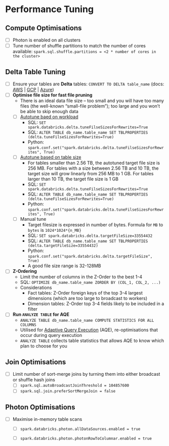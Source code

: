 # Performance Tuning

## Compute Optimisations
- [ ] Photon is enabled on all clusters
- [ ] Tune number of shuffle partitions to match the number of cores available: `spark.sql.shuffle.partitions = <2 * number of cores in the cluster>`

## Delta Table Tuning
- [ ] Ensure your tables are **Delta** tables: `CONVERT TO DELTA table_name` (docs: [AWS](https://docs.databricks.com/delta/porting.html#convert-to-delta-table) | [GCP](https://docs.gcp.databricks.com/delta/porting.html#convert-to-delta-table) | [Azure](https://docs.microsoft.com/en-gb/azure/databricks/delta/porting#convert-to-delta-table))
- [ ] **Optimise file size for fast file pruning**
    - There is an ideal data file size – too small and you will have too many files (the well-known “small-file problem”); too large and you won’t be able to skip enough data
    - [ ] [Autotune baed on workload](https://docs.databricks.com/delta/optimizations/file-mgmt.html#autotune-based-on-workload)
        - SQL: `SET spark.databricks.delta.tuneFilseSizesForRewrites=True`
        - SQL: `ALTER TABLE db_name.table_name SET TBLPROPERTIES (delta.tuneFilseSizesForRewrites=True)`
        - Python: `spark.conf.set("spark.databricks.delta.tuneFilseSizesForRewrites", True)`
    - [ ] [Autotune based on table size](https://docs.databricks.com/delta/optimizations/file-mgmt.html#autotune-based-on-table-size)
        - For tables smaller than 2.56 TB, the autotuned target file size is 256 MB. For tables with a size between 2.56 TB and 10 TB, the target size will grow linearly from 256 MB to 1 GB. For tables larger than 10 TB, the target file size is 1 GB
        - SQL: `SET spark.databricks.delta.tuneFilseSizesForRewrites=True`
        - SQL: `ALTER TABLE db_name.table_name SET TBLPROPERTIES (delta.tuneFilseSizesForRewrites=True)`
        - Python: `spark.conf.set("spark.databricks.delta.tuneFilseSizesForRewrites", True)`
    - [ ] Manual tune
        - Target filesize is expressed in number of bytes. Formula for `MB` to `bytes` is `1024*1024*{n_MB}`
        - SQL: `SET spark.databricks.delta.targetFileSize=33554432`
        - SQL: `ALTER TABLE db_name.table_name SET TBLPROPERTIES (delta.targetFileSize=33554432)`
        - Python: `spark.conf.set("spark.databricks.delta.targetFileSize", True)`
        - A good file size range is 32-128MB
- [ ] **Z-Ordering**
    - Limit the number of columns in the Z-Order to the best 1-4
    - SQL: `OPTIMIZE db_name.table_name ZORDER BY (COL_1, COL_2, ...)`
    - Considerations
        - Fact tables: Z-Order foreign keys of the top 3-4 largest dimensions (which are too large to broadcast to workers)
        - Dimension tables: Z-Order top 3-4 fields likely to be included in a filter
- [ ] **Run `ANALYZE TABLE` for AQE**
    - `ANALYZE TABLE db_name.table_name COMPUTE STATISTICS FOR ALL COLUMNS`
    - Utilised for [Adaptive Query Execution](https://docs.databricks.com/spark/latest/spark-sql/aqe.html) (AQE), re-optimisations that occur during query execution
    - `ANALYZE TABLE` collects table statistics that allows AQE to know which plan to choose for you

## Join Optimisations
- [ ] Limit number of sort-merge joins by turning them into either broadcast or shuffle hash joins
    - [ ] `spark.sql.autoBroadcastJoinThreshold = 104857600`
    - [ ] `spark.sql.join.preferSortMergeJoin = false`

## Photon Optimisations
- [ ] Maximise in-memory table scans
    - [ ] `spark.databricks.photon.allDataSources.enabled = true`
    - [ ] `spark.databricks.photon.photonRowToColumnar.enabled = true`





